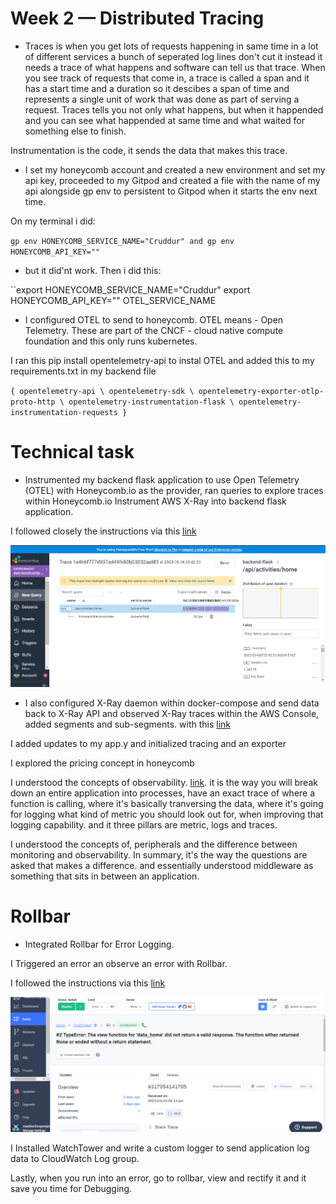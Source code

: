 # Week 2 — Distributed Tracing

- Traces is when you get lots of requests happening in same time in a lot of different services a bunch of seperated log lines don't cut it instead it needs a trace of what happens and software can tell us that trace. When you see track of requests that come in, a trace is called a span and it has a start time and a duration so it descibes a span of time and represents a single unit of work that was done as part of serving a request. Traces tells you not only what happens, but when it happended and you can see what happended at same time and what waited for something else to finish.

Instrumentation is the code, it sends the data that makes this trace.


- I set my honeycomb account and created a new environment and set my api key, proceeded to my Gitpod and created a file with the name of my api alongside gp env to persistent to Gitpod when it starts the env next time.

On my terminal i did:

``gp env HONEYCOMB_SERVICE_NAME="Cruddur" and gp env HONEYCOMB_API_KEY=""
``  
- but it did'nt work. Then i did this:

``export HONEYCOMB_SERVICE_NAME="Cruddur" 
export HONEYCOMB_API_KEY="" OTEL_SERVICE_NAME
  
  
- I configured OTEL to send to honeycomb. OTEL means - Open Telemetry. These are part of the CNCF - cloud native compute foundation and this only runs kubernetes.

I ran this pip install opentelemetry-api to instal OTEL and added this to my requirements.txt in my backend file

``{
opentelemetry-api \
opentelemetry-sdk \
opentelemetry-exporter-otlp-proto-http \
opentelemetry-instrumentation-flask \
opentelemetry-instrumentation-requests
}``

# Technical task

- Instrumented my backend flask application to use Open Telemetry (OTEL) with Honeycomb.io as the provider, ran queries to explore traces within Honeycomb.io
Instrument AWS X-Ray into backend flask application.

I followed closely the  instructions via this [link](https://www.youtube.com/watch?v=2GD9xCzRId4&list=PLBfufR7vyJJ7k25byhRXJldB5AiwgNnWv&index=30)

![HONEY_COMB](assets/week2.%20Honey%20comb%20OTEL.png)

- I also configured X-Ray daemon within docker-compose and send data back to X-Ray API and observed X-Ray traces within the AWS Console, added segments and sub-segments. with this [link](https://www.youtube.com/watch?v=4SGTW0Db5y0&list=PLBfufR7vyJJ7k25byhRXJldB5AiwgNnWv&index=37)

I added updates to my app.y and initialized tracing and an exporter

I explored the pricing concept in honeycomb

I understood the concepts of observability. [link](https://www.youtube.com/watch?v=bOf4ITxAcXc&list=PLBfufR7vyJJ7k25byhRXJldB5AiwgNnWv&index=31). it is the way you will break down an entire application into processes, have an exact trace of where a function is calling, where it's basically tranversing the data, where it's going for logging what kind of metric you should look out for, when improving that logging capability. and it three pillars are metric, logs and traces.

I understood the concepts of, peripherals and the difference between monitoring and observability. In summary, it's the way the questions are asked that makes a difference. and essentially understood middleware as something that sits in between an application.

# Rollbar

- Integrated Rollbar for Error Logging.

I Triggered an error an observe an error with Rollbar. 

I followed the instructions via this [link](https://www.youtube.com/watch?v=xMBDAb5SEU4&list=PLBfufR7vyJJ7k25byhRXJldB5AiwgNnWv&index=35)

![ROLLBAR](assets/week.2%20Rollbar.png)

I Installed WatchTower and write a custom logger to send application log data to CloudWatch Log group.

Lastly, when you run into an error, go to rollbar, view and rectify it and it save you time for Debugging.
